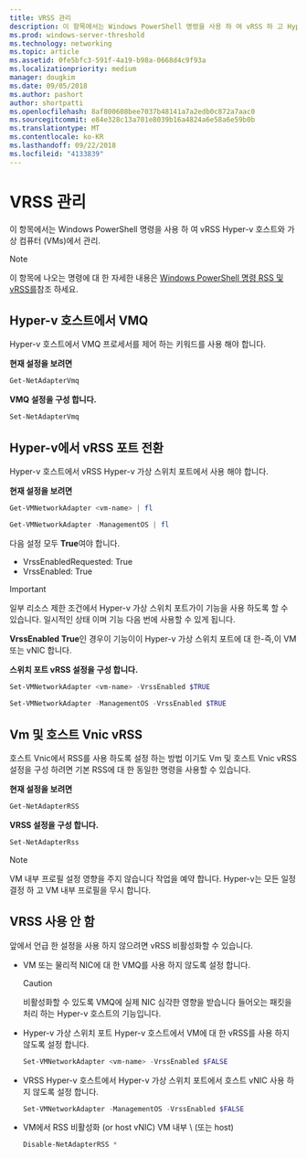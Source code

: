```yaml
---
title: VRSS 관리
description: 이 항목에서는 Windows PowerShell 명령을 사용 하 여 vRSS 하 고 Hyper-v 호스트에서 가상 컴퓨터 (Vm)에서 관리 하 합니다.
ms.prod: windows-server-threshold
ms.technology: networking
ms.topic: article
ms.assetid: 0fe5bfc3-591f-4a19-b98a-0668d4c9f93a
ms.localizationpriority: medium
manager: dougkim
ms.date: 09/05/2018
ms.author: pashort
author: shortpatti
ms.openlocfilehash: 8af800608bee7037b48141a7a2edb0c872a7aac0
ms.sourcegitcommit: e84e328c13a701e8039b16a4824a6e58a6e59b0b
ms.translationtype: MT
ms.contentlocale: ko-KR
ms.lasthandoff: 09/22/2018
ms.locfileid: "4133839"
---
```

# VRSS 관리

이 항목에서는 Windows PowerShell 명령을 사용 하 여 vRSS Hyper\-v 호스트와 가상 컴퓨터 \(VMs\)에서 관리.

>[!NOTE]
>이 항목에 나오는 명령에 대 한 자세한 내용은 [Windows PowerShell 명령 RSS 및 vRSS를](vrss-wps.md)참조 하세요.

## Hyper-v 호스트에서 VMQ

Hyper-v 호스트에서 VMQ 프로세서를 제어 하는 키워드를 사용 해야 합니다.

**현재 설정을 보려면** 

```PowerShell
Get-NetAdapterVmq
```

**VMQ 설정을 구성 합니다.** 

```PowerShell
Set-NetAdapterVmq
```


## Hyper-v에서 vRSS 포트 전환

Hyper-v 호스트에서 vRSS Hyper\-v 가상 스위치 포트에서 사용 해야 합니다.

**현재 설정을 보려면**

```PowerShell
Get-VMNetworkAdapter <vm-name> | fl

Get-VMNetworkAdapter -ManagementOS | fl
```
    
다음 설정 모두 **True**여야 합니다. 

- VrssEnabledRequested: True
- VrssEnabled: True
    
>[!IMPORTANT]
>일부 리소스 제한 조건에서 Hyper\-v 가상 스위치 포트가이 기능을 사용 하도록 할 수 있습니다. 일시적인 상태 이며 기능 다음 번에 사용할 수 있게 됩니다.
>
>**VrssEnabled** **True**인 경우이 기능이이 Hyper\-v 가상 스위치 포트에 대 한-즉,이 VM 또는 vNIC 합니다.

**스위치 포트 vRSS 설정을 구성 합니다.**

```PowerShell
Set-VMNetworkAdapter <vm-name> -VrssEnabled $TRUE
    
Set-VMNetworkAdapter -ManagementOS -VrssEnabled $TRUE
```

## Vm 및 호스트 Vnic vRSS

호스트 Vnic에서 RSS를 사용 하도록 설정 하는 방법 이기도 Vm 및 호스트 Vnic vRSS 설정을 구성 하려면 기본 RSS에 대 한 동일한 명령을 사용할 수 있습니다.  

**현재 설정을 보려면**

```PowerShell
Get-NetAdapterRSS
```

**VRSS 설정을 구성 합니다.**

```PowerShell
Set-NetAdapterRss
```

>[!NOTE]
> VM 내부 프로필 설정 영향을 주지 않습니다 작업을 예약 합니다. Hyper\-v는 모든 일정 결정 하 고 VM 내부 프로필을 무시 합니다.

## VRSS 사용 안 함

앞에서 언급 한 설정을 사용 하지 않으려면 vRSS 비활성화할 수 있습니다.

- VM 또는 물리적 NIC에 대 한 VMQ를 사용 하지 않도록 설정 합니다.

  >[!CAUTION]
  >비활성화할 수 있도록 VMQ에 실제 NIC 심각한 영향을 받습니다 들어오는 패킷을 처리 하는 Hyper\-v 호스트의 기능입니다.

- Hyper\-v 가상 스위치 포트 Hyper\-v 호스트에서 VM에 대 한 vRSS를 사용 하지 않도록 설정 합니다.

   ```PowerShell
   Set-VMNetworkAdapter <vm-name> -VrssEnabled $FALSE
   ```

- VRSS Hyper\-v 호스트에서 Hyper\-v 가상 스위치 포트에서 호스트 vNIC 사용 하지 않도록 설정 합니다.

   ```PowerShell
   Set-VMNetworkAdapter -ManagementOS -VrssEnabled $FALSE
   ```

- VM에서 RSS 비활성화 \(or host vNIC\) VM 내부 \ (또는 host\)

   ```PowerShell
   Disable-NetAdapterRSS *
   ```
